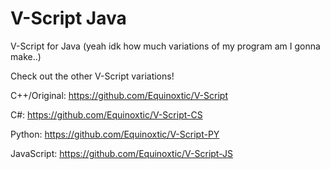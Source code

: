 # V-Script Java

V-Script for Java (yeah idk how much variations of my program am I gonna make..)

Check out the other V-Script variations!

C++/Original: https://github.com/Equinoxtic/V-Script

C#: https://github.com/Equinoxtic/V-Script-CS

Python: https://github.com/Equinoxtic/V-Script-PY

JavaScript: https://github.com/Equinoxtic/V-Script-JS
